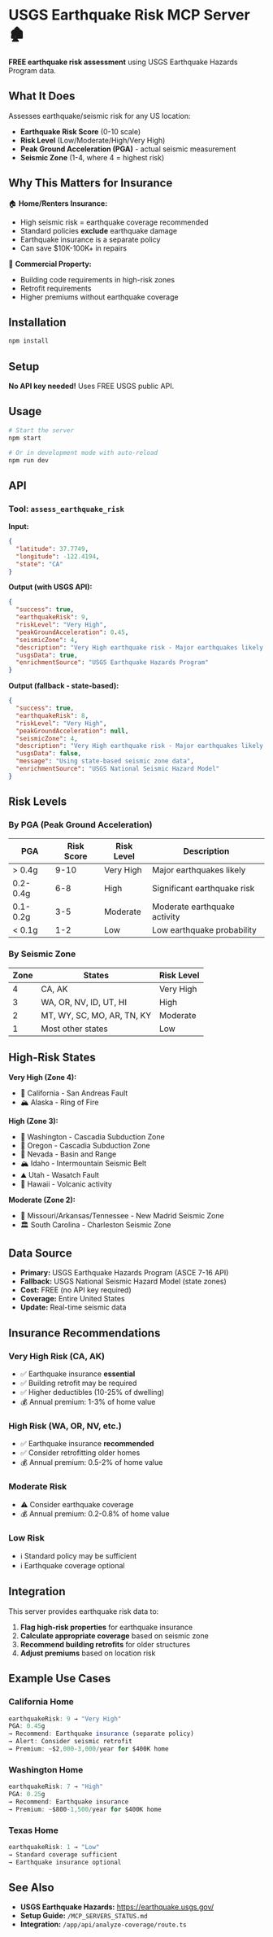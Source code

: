 # USGS Earthquake Risk MCP Server 🏚️

**FREE earthquake risk assessment** using USGS Earthquake Hazards Program data.

## What It Does

Assesses earthquake/seismic risk for any US location:
- **Earthquake Risk Score** (0-10 scale)
- **Risk Level** (Low/Moderate/High/Very High)
- **Peak Ground Acceleration (PGA)** - actual seismic measurement
- **Seismic Zone** (1-4, where 4 = highest risk)

## Why This Matters for Insurance

🏠 **Home/Renters Insurance:**
- High seismic risk = earthquake coverage recommended
- Standard policies **exclude** earthquake damage
- Earthquake insurance is a separate policy
- Can save $10K-100K+ in repairs

🏢 **Commercial Property:**
- Building code requirements in high-risk zones
- Retrofit requirements
- Higher premiums without earthquake coverage

## Installation

```bash
npm install
```

## Setup

**No API key needed!** Uses FREE USGS public API.

## Usage

```bash
# Start the server
npm start

# Or in development mode with auto-reload
npm run dev
```

## API

### Tool: `assess_earthquake_risk`

**Input:**
```json
{
  "latitude": 37.7749,
  "longitude": -122.4194,
  "state": "CA"
}
```

**Output (with USGS API):**
```json
{
  "success": true,
  "earthquakeRisk": 9,
  "riskLevel": "Very High",
  "peakGroundAcceleration": 0.45,
  "seismicZone": 4,
  "description": "Very High earthquake risk - Major earthquakes likely - earthquake insurance strongly recommended",
  "usgsData": true,
  "enrichmentSource": "USGS Earthquake Hazards Program"
}
```

**Output (fallback - state-based):**
```json
{
  "success": true,
  "earthquakeRisk": 8,
  "riskLevel": "Very High",
  "peakGroundAcceleration": null,
  "seismicZone": 4,
  "description": "Very High earthquake risk - Major earthquakes likely - earthquake insurance strongly recommended",
  "usgsData": false,
  "message": "Using state-based seismic zone data",
  "enrichmentSource": "USGS National Seismic Hazard Model"
}
```

## Risk Levels

### By PGA (Peak Ground Acceleration)
| PGA | Risk Score | Risk Level | Description |
|-----|------------|------------|-------------|
| > 0.4g | 9-10 | Very High | Major earthquakes likely |
| 0.2-0.4g | 6-8 | High | Significant earthquake risk |
| 0.1-0.2g | 3-5 | Moderate | Moderate earthquake activity |
| < 0.1g | 1-2 | Low | Low earthquake probability |

### By Seismic Zone
| Zone | States | Risk Level |
|------|--------|------------|
| 4 | CA, AK | Very High |
| 3 | WA, OR, NV, ID, UT, HI | High |
| 2 | MT, WY, SC, MO, AR, TN, KY | Moderate |
| 1 | Most other states | Low |

## High-Risk States

**Very High (Zone 4):**
- 🌉 California - San Andreas Fault
- 🏔️ Alaska - Ring of Fire

**High (Zone 3):**
- 🌲 Washington - Cascadia Subduction Zone
- 🌲 Oregon - Cascadia Subduction Zone
- 🎰 Nevada - Basin and Range
- 🏔️ Idaho - Intermountain Seismic Belt
- ⛰️ Utah - Wasatch Fault
- 🌺 Hawaii - Volcanic activity

**Moderate (Zone 2):**
- 📍 Missouri/Arkansas/Tennessee - New Madrid Seismic Zone
- 🏛️ South Carolina - Charleston Seismic Zone

## Data Source

- **Primary:** USGS Earthquake Hazards Program (ASCE 7-16 API)
- **Fallback:** USGS National Seismic Hazard Model (state zones)
- **Cost:** FREE (no API key required)
- **Coverage:** Entire United States
- **Update:** Real-time seismic data

## Insurance Recommendations

### Very High Risk (CA, AK)
- ✅ Earthquake insurance **essential**
- ✅ Building retrofit may be required
- ✅ Higher deductibles (10-25% of dwelling)
- 💰 Annual premium: 1-3% of home value

### High Risk (WA, OR, NV, etc.)
- ✅ Earthquake insurance **recommended**
- ✅ Consider retrofitting older homes
- 💰 Annual premium: 0.5-2% of home value

### Moderate Risk
- ⚠️ Consider earthquake coverage
- 💰 Annual premium: 0.2-0.8% of home value

### Low Risk
- ℹ️ Standard policy may be sufficient
- ℹ️ Earthquake coverage optional

## Integration

This server provides earthquake risk data to:
1. **Flag high-risk properties** for earthquake insurance
2. **Calculate appropriate coverage** based on seismic zone
3. **Recommend building retrofits** for older structures
4. **Adjust premiums** based on location risk

## Example Use Cases

### California Home
```javascript
earthquakeRisk: 9 → "Very High"
PGA: 0.45g
→ Recommend: Earthquake insurance (separate policy)
→ Alert: Consider seismic retrofit
→ Premium: ~$2,000-3,000/year for $400K home
```

### Washington Home
```javascript
earthquakeRisk: 7 → "High"  
PGA: 0.25g
→ Recommend: Earthquake insurance
→ Premium: ~$800-1,500/year for $400K home
```

### Texas Home
```javascript
earthquakeRisk: 1 → "Low"
→ Standard coverage sufficient
→ Earthquake insurance optional
```

## See Also

- **USGS Earthquake Hazards:** https://earthquake.usgs.gov/
- **Setup Guide:** `/MCP_SERVERS_STATUS.md`
- **Integration:** `/app/api/analyze-coverage/route.ts`


